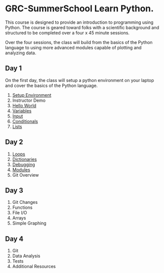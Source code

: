 # GRC-SummerSchool Learn Python.

This course is designed to provide an introduction to programming using Python. The 
course is geared toward folks with a scientific background and structured to be 
completed over a four x 45 minute sessions.

Over the four sessions, the class will build from the basics of the Python
language to using more advanced modules capable of plotting and analyzing 
data.

## Day 1

On the first day, the class will setup a python environment on your laptop
and cover the basics of the Python language.

1. [Setup Environment](Day1/Setup.md)
1. Instructor Demo
1. [Hello World](Day1/HelloWorld.md)
1. [Variables](Day1/Variables.md)
1. [Input](Day1/Input.md)
1. [Conditionals](Day1/Conditionals.md)
1. [Lists](Day1/Lists.md)

## Day 2

1. [Loops](Day2/Loops.md)
1. [Dictionaries](Day2/Dictionaries)
1. [Debugging](Day2/Debugging.md)
1. [Modules](Day2/Modules.md)
1. Git Overview

## Day 3

1. Git Changes
1. Functions
1. File I/O
1. Arrays
1. Simple Graphing

## Day 4

1. Git
1. Data Analysis
1. Tests
1. Additional Resources

